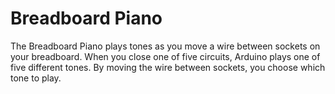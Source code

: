 # Breadboard Piano

The Breadboard Piano plays tones as you move a wire between sockets on your breadboard. When you close one of five circuits, Arduino plays one of five different tones. By moving the wire between sockets, you choose which tone to play.
